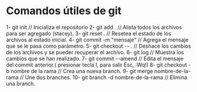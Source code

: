# Comandos útiles de git

1- git init // Inicializa el repositorio
2- git add . // Alista todos los archivos para ser agregado (stacey).
3- git reset . // Resetea el estado de los archivos al estado inicial.
4- git commit -m "mensaje" // Agrega el mensaje que se le pasa como parámetro.
5- git checkout -- . // Deshace los cambios de los archivos y se pueder recuperar el archivo.
6- git log // Muestra los cambios que se han realizado.
7- git commit --amend // Edita el mensaje del commit anterior.( presionar tecla I, para salir Esc, :Wq!)
8- git checkout -b nombre de la rama  // Crea una nueva branch.
9- git merge nombre-de-la-rama // Une dos branches.
10- git branch -d nombre-de-la-rama // Elimina una branch.
